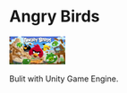 # Angry Birds
<img src="img/angry-birds-1.jpg" alt="birds" width="100" height="50"/>

Bulit with Unity Game Engine.